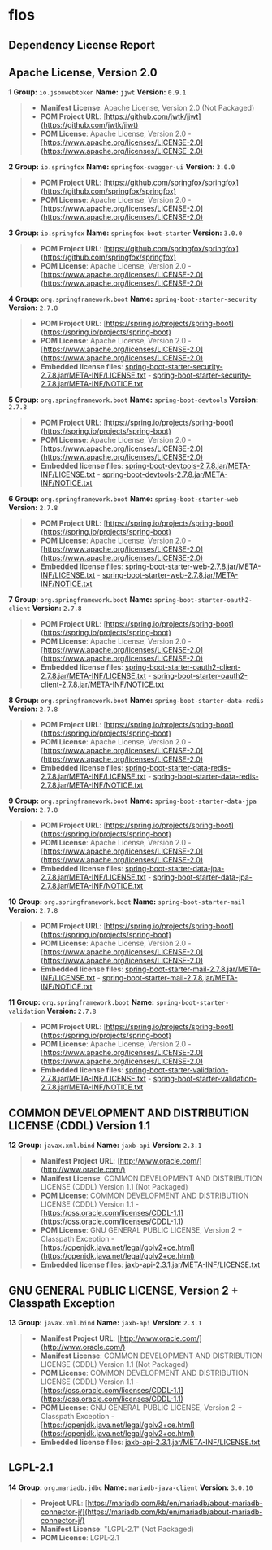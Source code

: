 
# flos
## Dependency License Report
## Apache License, Version 2.0

**1** **Group:** `io.jsonwebtoken` **Name:** `jjwt` **Version:** `0.9.1` 
> - **Manifest License**: Apache License, Version 2.0 (Not Packaged)
> - **POM Project URL**: [https://github.com/jwtk/jjwt](https://github.com/jwtk/jjwt)
> - **POM License**: Apache License, Version 2.0 - [https://www.apache.org/licenses/LICENSE-2.0](https://www.apache.org/licenses/LICENSE-2.0)

**2** **Group:** `io.springfox` **Name:** `springfox-swagger-ui` **Version:** `3.0.0` 
> - **POM Project URL**: [https://github.com/springfox/springfox](https://github.com/springfox/springfox)
> - **POM License**: Apache License, Version 2.0 - [https://www.apache.org/licenses/LICENSE-2.0](https://www.apache.org/licenses/LICENSE-2.0)

**3** **Group:** `io.springfox` **Name:** `springfox-boot-starter` **Version:** `3.0.0` 
> - **POM Project URL**: [https://github.com/springfox/springfox](https://github.com/springfox/springfox)
> - **POM License**: Apache License, Version 2.0 - [https://www.apache.org/licenses/LICENSE-2.0](https://www.apache.org/licenses/LICENSE-2.0)

**4** **Group:** `org.springframework.boot` **Name:** `spring-boot-starter-security` **Version:** `2.7.8` 
> - **POM Project URL**: [https://spring.io/projects/spring-boot](https://spring.io/projects/spring-boot)
> - **POM License**: Apache License, Version 2.0 - [https://www.apache.org/licenses/LICENSE-2.0](https://www.apache.org/licenses/LICENSE-2.0)
> - **Embedded license files**: [spring-boot-starter-security-2.7.8.jar/META-INF/LICENSE.txt](spring-boot-starter-security-2.7.8.jar/META-INF/LICENSE.txt) 
    - [spring-boot-starter-security-2.7.8.jar/META-INF/NOTICE.txt](spring-boot-starter-security-2.7.8.jar/META-INF/NOTICE.txt)

**5** **Group:** `org.springframework.boot` **Name:** `spring-boot-devtools` **Version:** `2.7.8` 
> - **POM Project URL**: [https://spring.io/projects/spring-boot](https://spring.io/projects/spring-boot)
> - **POM License**: Apache License, Version 2.0 - [https://www.apache.org/licenses/LICENSE-2.0](https://www.apache.org/licenses/LICENSE-2.0)
> - **Embedded license files**: [spring-boot-devtools-2.7.8.jar/META-INF/LICENSE.txt](spring-boot-devtools-2.7.8.jar/META-INF/LICENSE.txt) 
    - [spring-boot-devtools-2.7.8.jar/META-INF/NOTICE.txt](spring-boot-devtools-2.7.8.jar/META-INF/NOTICE.txt)

**6** **Group:** `org.springframework.boot` **Name:** `spring-boot-starter-web` **Version:** `2.7.8` 
> - **POM Project URL**: [https://spring.io/projects/spring-boot](https://spring.io/projects/spring-boot)
> - **POM License**: Apache License, Version 2.0 - [https://www.apache.org/licenses/LICENSE-2.0](https://www.apache.org/licenses/LICENSE-2.0)
> - **Embedded license files**: [spring-boot-starter-web-2.7.8.jar/META-INF/LICENSE.txt](spring-boot-starter-web-2.7.8.jar/META-INF/LICENSE.txt) 
    - [spring-boot-starter-web-2.7.8.jar/META-INF/NOTICE.txt](spring-boot-starter-web-2.7.8.jar/META-INF/NOTICE.txt)

**7** **Group:** `org.springframework.boot` **Name:** `spring-boot-starter-oauth2-client` **Version:** `2.7.8` 
> - **POM Project URL**: [https://spring.io/projects/spring-boot](https://spring.io/projects/spring-boot)
> - **POM License**: Apache License, Version 2.0 - [https://www.apache.org/licenses/LICENSE-2.0](https://www.apache.org/licenses/LICENSE-2.0)
> - **Embedded license files**: [spring-boot-starter-oauth2-client-2.7.8.jar/META-INF/LICENSE.txt](spring-boot-starter-oauth2-client-2.7.8.jar/META-INF/LICENSE.txt) 
    - [spring-boot-starter-oauth2-client-2.7.8.jar/META-INF/NOTICE.txt](spring-boot-starter-oauth2-client-2.7.8.jar/META-INF/NOTICE.txt)

**8** **Group:** `org.springframework.boot` **Name:** `spring-boot-starter-data-redis` **Version:** `2.7.8` 
> - **POM Project URL**: [https://spring.io/projects/spring-boot](https://spring.io/projects/spring-boot)
> - **POM License**: Apache License, Version 2.0 - [https://www.apache.org/licenses/LICENSE-2.0](https://www.apache.org/licenses/LICENSE-2.0)
> - **Embedded license files**: [spring-boot-starter-data-redis-2.7.8.jar/META-INF/LICENSE.txt](spring-boot-starter-data-redis-2.7.8.jar/META-INF/LICENSE.txt) 
    - [spring-boot-starter-data-redis-2.7.8.jar/META-INF/NOTICE.txt](spring-boot-starter-data-redis-2.7.8.jar/META-INF/NOTICE.txt)

**9** **Group:** `org.springframework.boot` **Name:** `spring-boot-starter-data-jpa` **Version:** `2.7.8` 
> - **POM Project URL**: [https://spring.io/projects/spring-boot](https://spring.io/projects/spring-boot)
> - **POM License**: Apache License, Version 2.0 - [https://www.apache.org/licenses/LICENSE-2.0](https://www.apache.org/licenses/LICENSE-2.0)
> - **Embedded license files**: [spring-boot-starter-data-jpa-2.7.8.jar/META-INF/LICENSE.txt](spring-boot-starter-data-jpa-2.7.8.jar/META-INF/LICENSE.txt) 
    - [spring-boot-starter-data-jpa-2.7.8.jar/META-INF/NOTICE.txt](spring-boot-starter-data-jpa-2.7.8.jar/META-INF/NOTICE.txt)

**10** **Group:** `org.springframework.boot` **Name:** `spring-boot-starter-mail` **Version:** `2.7.8` 
> - **POM Project URL**: [https://spring.io/projects/spring-boot](https://spring.io/projects/spring-boot)
> - **POM License**: Apache License, Version 2.0 - [https://www.apache.org/licenses/LICENSE-2.0](https://www.apache.org/licenses/LICENSE-2.0)
> - **Embedded license files**: [spring-boot-starter-mail-2.7.8.jar/META-INF/LICENSE.txt](spring-boot-starter-mail-2.7.8.jar/META-INF/LICENSE.txt) 
    - [spring-boot-starter-mail-2.7.8.jar/META-INF/NOTICE.txt](spring-boot-starter-mail-2.7.8.jar/META-INF/NOTICE.txt)

**11** **Group:** `org.springframework.boot` **Name:** `spring-boot-starter-validation` **Version:** `2.7.8` 
> - **POM Project URL**: [https://spring.io/projects/spring-boot](https://spring.io/projects/spring-boot)
> - **POM License**: Apache License, Version 2.0 - [https://www.apache.org/licenses/LICENSE-2.0](https://www.apache.org/licenses/LICENSE-2.0)
> - **Embedded license files**: [spring-boot-starter-validation-2.7.8.jar/META-INF/LICENSE.txt](spring-boot-starter-validation-2.7.8.jar/META-INF/LICENSE.txt) 
    - [spring-boot-starter-validation-2.7.8.jar/META-INF/NOTICE.txt](spring-boot-starter-validation-2.7.8.jar/META-INF/NOTICE.txt)

## COMMON DEVELOPMENT AND DISTRIBUTION LICENSE (CDDL) Version 1.1

**12** **Group:** `javax.xml.bind` **Name:** `jaxb-api` **Version:** `2.3.1` 
> - **Manifest Project URL**: [http://www.oracle.com/](http://www.oracle.com/)
> - **Manifest License**: COMMON DEVELOPMENT AND DISTRIBUTION LICENSE (CDDL) Version 1.1 (Not Packaged)
> - **POM License**: COMMON DEVELOPMENT AND DISTRIBUTION LICENSE (CDDL) Version 1.1 - [https://oss.oracle.com/licenses/CDDL-1.1](https://oss.oracle.com/licenses/CDDL-1.1)
> - **POM License**: GNU GENERAL PUBLIC LICENSE, Version 2 + Classpath Exception - [https://openjdk.java.net/legal/gplv2+ce.html](https://openjdk.java.net/legal/gplv2+ce.html)
> - **Embedded license files**: [jaxb-api-2.3.1.jar/META-INF/LICENSE.txt](jaxb-api-2.3.1.jar/META-INF/LICENSE.txt)

## GNU GENERAL PUBLIC LICENSE, Version 2 + Classpath Exception

**13** **Group:** `javax.xml.bind` **Name:** `jaxb-api` **Version:** `2.3.1` 
> - **Manifest Project URL**: [http://www.oracle.com/](http://www.oracle.com/)
> - **Manifest License**: COMMON DEVELOPMENT AND DISTRIBUTION LICENSE (CDDL) Version 1.1 (Not Packaged)
> - **POM License**: COMMON DEVELOPMENT AND DISTRIBUTION LICENSE (CDDL) Version 1.1 - [https://oss.oracle.com/licenses/CDDL-1.1](https://oss.oracle.com/licenses/CDDL-1.1)
> - **POM License**: GNU GENERAL PUBLIC LICENSE, Version 2 + Classpath Exception - [https://openjdk.java.net/legal/gplv2+ce.html](https://openjdk.java.net/legal/gplv2+ce.html)
> - **Embedded license files**: [jaxb-api-2.3.1.jar/META-INF/LICENSE.txt](jaxb-api-2.3.1.jar/META-INF/LICENSE.txt)

## LGPL-2.1

**14** **Group:** `org.mariadb.jdbc` **Name:** `mariadb-java-client` **Version:** `3.0.10` 
> - **Project URL**: [https://mariadb.com/kb/en/mariadb/about-mariadb-connector-j/](https://mariadb.com/kb/en/mariadb/about-mariadb-connector-j/)
> - **Manifest License**: "LGPL-2.1" (Not Packaged)
> - **POM License**: LGPL-2.1


